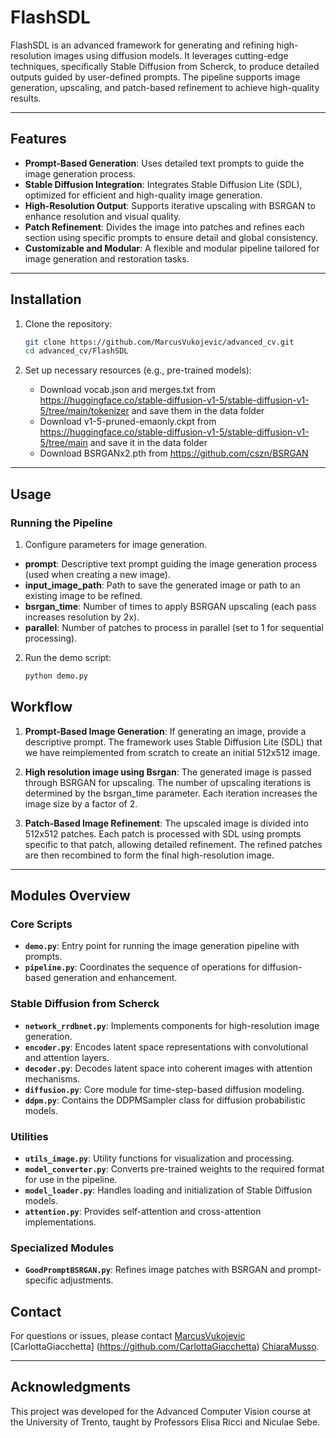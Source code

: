 # FlashSDL

FlashSDL is an advanced framework for generating and refining high-resolution images using diffusion models. It leverages cutting-edge techniques, specifically Stable Diffusion from Scherck, to produce detailed outputs guided by user-defined prompts. The pipeline supports image generation, upscaling, and patch-based refinement to achieve high-quality results.

---

## Features

- **Prompt-Based Generation**: Uses detailed text prompts to guide the image generation process.
- **Stable Diffusion Integration**: Integrates Stable Diffusion Lite (SDL), optimized for efficient and high-quality image generation.
- **High-Resolution Output**: Supports iterative upscaling with BSRGAN to enhance resolution and visual quality.
- **Patch Refinement**: Divides the image into patches and refines each section using specific prompts to ensure detail and global consistency.
- **Customizable and Modular**: A flexible and modular pipeline tailored for image generation and restoration tasks.


---

## Installation

1. Clone the repository:
   ```bash
   git clone https://github.com/MarcusVukojevic/advanced_cv.git
   cd advanced_cv/FlashSDL
   ```

2. Set up necessary resources (e.g., pre-trained models):
   - Download vocab.json and merges.txt from https://huggingface.co/stable-diffusion-v1-5/stable-diffusion-v1-5/tree/main/tokenizer and save them in the data folder
   - Download v1-5-pruned-emaonly.ckpt from https://huggingface.co/stable-diffusion-v1-5/stable-diffusion-v1-5/tree/main and save it in the data folder
   - Download BSRGANx2.pth from https://github.com/cszn/BSRGAN

---

## Usage

### Running the Pipeline

1. Configure parameters for image generation.
- **prompt**: Descriptive text prompt guiding the image generation process (used when creating a new image).
- **input_image_path**: Path to save the generated image or path to an existing image to be refined.
- **bsrgan_time**: Number of times to apply BSRGAN upscaling (each pass increases resolution by 2x).
- **parallel**: Number of patches to process in parallel (set to 1 for sequential processing).

2. Run the demo script:
   ```bash
   python demo.py
   ```

## Workflow

1. **Prompt-Based Image Generation**: If generating an image, provide a descriptive prompt. The framework uses Stable Diffusion Lite (SDL) that we have reimplemented from scratch to create an initial 512x512 image.

2. **High resolution image using Bsrgan**: The generated image is passed through BSRGAN for upscaling. The number of upscaling iterations is determined by the bsrgan_time parameter. Each iteration increases the image size by a factor of 2.

3. **Patch-Based Image Refinement**: The upscaled image is divided into 512x512 patches. Each patch is processed with SDL using prompts specific to that patch, allowing detailed refinement. The refined patches are then recombined to form the final high-resolution image.


---

## Modules Overview

### Core Scripts

- **`demo.py`**: Entry point for running the image generation pipeline with prompts.
- **`pipeline.py`**: Coordinates the sequence of operations for diffusion-based generation and enhancement.

### Stable Diffusion from Scherck

- **`network_rrdbnet.py`**: Implements components for high-resolution image generation.
- **`encoder.py`**: Encodes latent space representations with convolutional and attention layers.
- **`decoder.py`**: Decodes latent space into coherent images with attention mechanisms.
- **`diffusion.py`**: Core module for time-step-based diffusion modeling.
- **`ddpm.py`**: Contains the DDPMSampler class for diffusion probabilistic models.

### Utilities

- **`utils_image.py`**: Utility functions for visualization and processing.
- **`model_converter.py`**: Converts pre-trained weights to the required format for use in the pipeline.
- **`model_loader.py`**: Handles loading and initialization of Stable Diffusion models.
- **`attention.py`**: Provides self-attention and cross-attention implementations.

### Specialized Modules

- **`GoodPromptBSRGAN.py`**:  Refines image patches with BSRGAN and prompt-specific adjustments.

## Contact

For questions or issues, please contact [MarcusVukojevic](https://github.com/MarcusVukojevic) [CarlottaGiacchetta] (https://github.com/CarlottaGiacchetta) [ChiaraMusso](https://github.com/ChiaraMuss).

---

## Acknowledgments

This project was developed for the Advanced Computer Vision course at the University of Trento, taught by Professors Elisa Ricci and Niculae Sebe.

